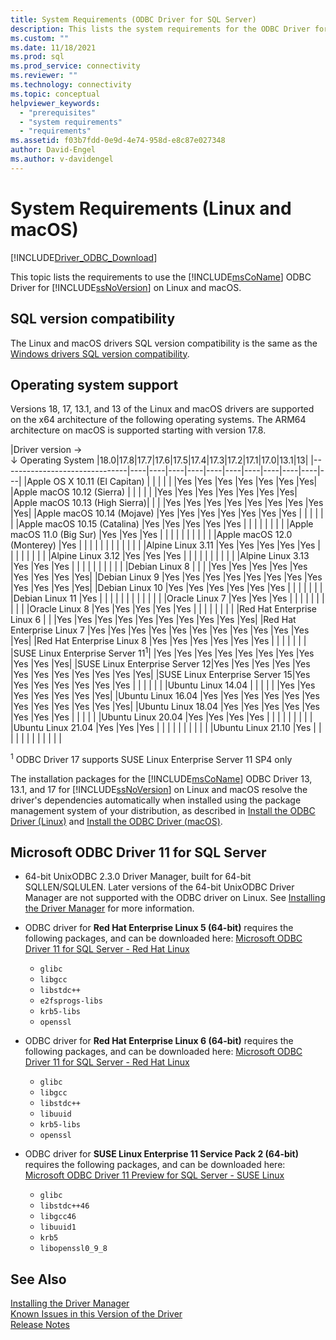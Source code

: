 ```yaml
---
title: System Requirements (ODBC Driver for SQL Server)
description: This lists the system requirements for the ODBC Driver for SQL Server on Linux and macOS operating systems.
ms.custom: ""
ms.date: 11/18/2021
ms.prod: sql
ms.prod_service: connectivity
ms.reviewer: ""
ms.technology: connectivity
ms.topic: conceptual
helpviewer_keywords: 
  - "prerequisites"
  - "system requirements"
  - "requirements"
ms.assetid: f03b7fdd-0e9d-4e74-958d-e8c87e027348
author: David-Engel
ms.author: v-davidengel
---
```

# System Requirements (Linux and macOS)

[!INCLUDE[Driver_ODBC_Download](../../../includes/driver_odbc_download.md)]

This topic lists the requirements to use the [!INCLUDE[msCoName](../../../includes/msconame_md.md)] ODBC Driver for [!INCLUDE[ssNoVersion](../../../includes/ssnoversion-md.md)] on Linux and macOS.

## SQL version compatibility

The Linux and macOS drivers SQL version compatibility is the same as the [Windows drivers SQL version compatibility](../windows/system-requirements-installation-and-driver-files.md#sql-version-compatibility).

## Operating system support

Versions 18, 17, 13.1, and 13 of the Linux and macOS drivers are supported on the x64 architecture of the following operating systems. The ARM64 architecture on macOS is supported starting with version 17.8.

|Driver version&nbsp;&#8594;<br />&#8595; Operating System     |18.0|17.8|17.7|17.6|17.5|17.4|17.3|17.2|17.1|17.0|13.1|13|
|-------------------------------|----|----|----|----|----|----|----|----|----|----|---|
|Apple OS X 10.11 (El Capitan)  |    |    |    |    |    |Yes |Yes |Yes |Yes |Yes |Yes |Yes|
|Apple macOS 10.12 (Sierra)     |    |    |    |    |    |Yes |Yes |Yes |Yes |Yes |Yes |Yes|
|Apple macOS 10.13 (High Sierra)|    |    |    |Yes |Yes |Yes |Yes |Yes |Yes |Yes |Yes |Yes|
|Apple macOS 10.14 (Mojave)     |Yes |Yes |Yes |Yes |Yes |Yes |Yes |    |    |    |    |   |
|Apple macOS 10.15 (Catalina)   |Yes |Yes |Yes |Yes |Yes |    |    |    |    |    |    |   |
|Apple macOS 11.0 (Big Sur)     |Yes |Yes |Yes |    |    |    |    |    |    |    |    |   |
|Apple macOS 12.0 (Monterey)    |Yes |    |    |    |    |    |    |    |    |    |    |   |
|Alpine Linux 3.11              |Yes |Yes |Yes |Yes |Yes |    |    |    |    |    |    |   |
|Alpine Linux 3.12              |Yes |Yes |Yes |    |    |    |    |    |    |    |    |   |
|Alpine Linux 3.13              |Yes |Yes |Yes |    |    |    |    |    |    |    |    |   |
|Debian Linux 8                 |    |    |    |Yes |Yes |Yes |Yes |Yes |Yes |Yes |Yes |Yes|
|Debian Linux 9                 |Yes |Yes |Yes |Yes |Yes |Yes |Yes |Yes |Yes |Yes |Yes |Yes|
|Debian Linux 10                |Yes |Yes |Yes |Yes |Yes |Yes |    |    |    |    |    |   |
|Debian Linux 11                |Yes |    |    |    |    |    |    |    |    |    |    |   |
|Oracle Linux 7                 |Yes |Yes |Yes |    |    |    |    |    |    |    |    |   |
|Oracle Linux 8                 |Yes |Yes |Yes |Yes |Yes |    |    |    |    |    |    |   |
|Red Hat Enterprise Linux 6     |    |    |Yes |Yes |Yes |Yes |Yes |Yes |Yes |Yes |Yes |Yes|
|Red Hat Enterprise Linux 7     |Yes |Yes |Yes |Yes |Yes |Yes |Yes |Yes |Yes |Yes |Yes |Yes|
|Red Hat Enterprise Linux 8     |Yes |Yes |Yes |Yes |Yes |Yes |    |    |    |    |    |   |
|SUSE Linux Enterprise Server 11<sup>1</sup>|    |Yes |Yes |Yes |Yes |Yes |Yes |Yes |Yes |Yes |Yes |Yes|
|SUSE Linux Enterprise Server 12|Yes |Yes |Yes |Yes |Yes |Yes |Yes |Yes |Yes |Yes |Yes |Yes|
|SUSE Linux Enterprise Server 15|Yes |Yes |Yes |Yes |Yes |Yes |Yes |    |    |    |    |   |
|Ubuntu Linux 14.04             |    |    |    |    |    |Yes |Yes |Yes |Yes |Yes |Yes |Yes|
|Ubuntu Linux 16.04             |Yes |Yes |Yes |Yes |Yes |Yes |Yes |Yes |Yes |Yes |Yes |Yes|
|Ubuntu Linux 18.04             |Yes |Yes |Yes |Yes |Yes |Yes |Yes |Yes |    |    |    |   |
|Ubuntu Linux 20.04             |Yes |Yes |Yes |Yes |    |    |    |    |    |    |    |   |
|Ubuntu Linux 21.04             |Yes |Yes |Yes |    |    |    |    |    |    |    |    |   |
|Ubuntu Linux 21.10             |Yes |    |    |    |    |    |    |    |    |    |    |   |

<sup>1</sup> ODBC Driver 17 supports SUSE Linux Enterprise Server 11 SP4 only

The installation packages for the [!INCLUDE[msCoName](../../../includes/msconame_md.md)] ODBC Driver 13, 13.1, and 17 for [!INCLUDE[ssNoVersion](../../../includes/ssnoversion-md.md)] on Linux and macOS resolve the driver's dependencies automatically when installed using the package management system of your distribution, as described in [Install the ODBC Driver (Linux)](installing-the-microsoft-odbc-driver-for-sql-server.md) and [Install the ODBC Driver (macOS)](install-microsoft-odbc-driver-sql-server-macos.md).

## Microsoft ODBC Driver 11 for SQL Server  
  
* 64-bit UnixODBC 2.3.0 Driver Manager, built for 64-bit SQLLEN/SQLULEN. Later versions of the 64-bit UnixODBC Driver Manager are not supported with the ODBC driver on Linux. See [Installing the Driver Manager](../../../connect/odbc/linux-mac/installing-the-driver-manager.md) for more information.  
  
* ODBC driver for **Red Hat Enterprise Linux 5 (64-bit)** requires the following packages, and can be downloaded here: [Microsoft ODBC Driver 11 for SQL Server - Red Hat Linux](https://go.microsoft.com/fwlink/?LinkId=267321)  
  * `glibc`  
  * `libgcc`  
  * `libstdc++`  
  * `e2fsprogs-libs`  
  * `krb5-libs`  
  * `openssl`  
  
* ODBC driver for  **Red Hat Enterprise Linux 6 (64-bit)** requires the following packages, and can be downloaded here: [Microsoft ODBC Driver 11 for SQL Server - Red Hat Linux](https://go.microsoft.com/fwlink/?LinkId=267321)  
  * `glibc`  
  * `libgcc`  
  * `libstdc++`  
  * `libuuid`  
  * `krb5-libs`  
  * `openssl`  
  
* ODBC driver for **SUSE Linux Enterprise 11 Service Pack 2 (64-bit)** requires the following packages, and can be downloaded here: [Microsoft ODBC Driver 11 Preview for SQL Server - SUSE Linux](https://go.microsoft.com/fwlink/?LinkId=264916)  
  * `glibc`  
  * `libstdc++46`  
  * `libgcc46`  
  * `libuuid1`  
  * `krb5`  
  * `libopenssl0_9_8`  
  
## See Also

[Installing the Driver Manager](../../../connect/odbc/linux-mac/installing-the-driver-manager.md)  
[Known Issues in this Version of the Driver](../../../connect/odbc/linux-mac/known-issues-in-this-version-of-the-driver.md)  
[Release Notes](../../../connect/odbc/linux-mac/release-notes-odbc-sql-server-linux-mac.md)  
